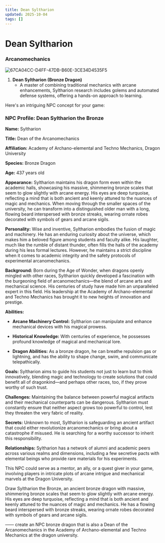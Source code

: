 ```yaml
---
title: Dean Syltharion
updated: 2025-10-04
tags: []
---
```


# Dean Syltharion



### Arcanomechanics
![67CA04CC-D4FF-47DB-B60E-3CE34D4535F5](images/67CA04CC-D4FF-47DB-B60E-3CE34D4535F5.webp)
1. **Dean Syltharion (Bronze Dragon)**
   - A master of combining traditional mechanics with arcane enhancements, Syltharion research includes golems and automated defense systems, offering a hands-on approach to learning.

Here's an intriguing NPC concept for your game:

### NPC Profile: Dean Syltharion the Bronze

**Name:** Syltharion

**Title:** Dean of the Arcanomechanics

**Affiliation:** Academy of Archano-elemental and Techno Mechanics, Dragon University

**Species:** Bronze Dragon

**Age:** 437 years old

**Appearance:**
Syltharion maintains his dragon form even within the academic halls, showcasing his massive, shimmering bronze scales that seem to glow slightly with arcane energy. His eyes are deep turquoise, reflecting a mind that is both ancient and keenly attuned to the nuances of magic and mechanics. When moving through the smaller spaces of the university, he can transform into a distinguished older man with a long, flowing beard interspersed with bronze streaks, wearing ornate robes decorated with symbols of gears and arcane sigils.

**Personality:**
Wise and inventive, Syltharion embodies the fusion of magic and machinery. He has an enduring curiosity about the universe, which makes him a beloved figure among students and faculty alike. His laughter, much like the rumble of distant thunder, often fills the halls of the academy during his less formal lectures. However, he maintains a strict discipline when it comes to academic integrity and the safety protocols of experimental arcanomechanics.

**Background:**
Born during the Age of Wonder, when dragons openly mingled with other races, Syltharion quickly developed a fascination with the burgeoning field of arcanomechanics—the blend of arcane arts and mechanical science. His centuries of study have made him an unparalleled expert in this field. His leadership at the Academy of Archano-elemental and Techno Mechanics has brought it to new heights of innovation and prestige.

**Abilities:**

- **Arcane Machinery Control:** Syltharion can manipulate and enhance mechanical devices with his magical prowess.

- **Historical Knowledge:** With centuries of experience, he possesses profound knowledge of magical and mechanical lore.

- **Dragon Abilities:** As a bronze dragon, he can breathe repulsion gas or lightning, and has the ability to shape change, swim, and communicate telepathically.

**Goals:**
Syltharion aims to guide his students not just to learn but to think innovatively, blending magic and technology to create solutions that could benefit all of dragonkind—and perhaps other races, too, if they prove worthy of such trust.

**Challenges:**
Maintaining the balance between powerful magical artifacts and their mechanical counterparts can be dangerous. Syltharion must constantly ensure that neither aspect grows too powerful to control, lest they threaten the very fabric of reality.

**Secrets:**
Unknown to most, Syltharion is safeguarding an ancient artifact that could either revolutionize arcanomechanics or bring about a catastrophe if misused. He is searching for a worthy successor to inherit this responsibility.

**Relationships:**
Syltharion has a network of alumni and academic peers across various realms and dimensions, including a few secretive pacts with elemental beings who provide rare materials for his experiments.

This NPC could serve as a mentor, an ally, or a quest giver in your game, involving players in intricate plots of arcane intrigue and mechanical marvels at the Dragon University.


 Draw Syltharion the Bronze, an ancient bronze dragon with massive, shimmering bronze scales that seem to glow slightly with arcane energy. His eyes are deep turquoise, reflecting a mind that is both ancient and keenly attuned to the nuances of magic and mechanics. He has a flowing beard interspersed with bronze streaks, wearing ornate robes decorated with symbols of gears and arcane sigils.

——
create an NPC bronze dragon that is also a Dean of the Arcanomechanics in the Academy of Archano-elemental and Techno Mechanics at the dragon university.
